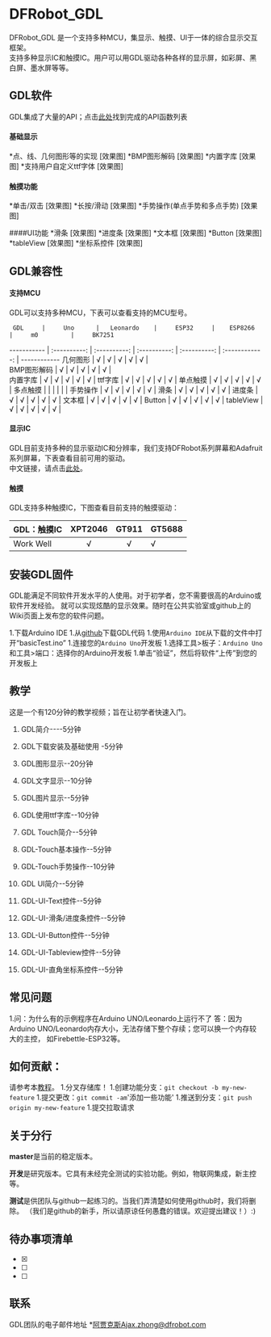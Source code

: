 # DFRobot_GDL
DFRobot_GDL 是一个支持多种MCU，集显示、触摸、UI于一体的综合显示交互框架。<br>
支持多种显示IC和触摸IC。用户可以用GDL驱动各种各样的显示屏，如彩屏、黑白屏、墨水屏等等。<br>

## GDL软件
GDL集成了大量的API；点击[此处](API网址)找到完成的API函数列表

#### 基础显示
*点、线、几何图形等的实现
[效果图]
*BMP图形解码
[效果图]
*内置字库
[效果图]
*支持用户自定义ttf字体
[效果图]

#### 触摸功能
*单击/双击
[效果图]
*长按/滑动
[效果图]
*手势操作(单点手势和多点手势)
[效果图]

####UI功能
*滑条
[效果图]
*进度条
[效果图]
*文本框
[效果图]
*Button
[效果图]
*tableView
[效果图]
*坐标系控件
[效果图]

## GDL兼容性

#### 支持MCU
GDL可以支持多种MCU，下表可以查看支持的MCU型号。

     GDL     |     Uno      |   Leonardo    |     ESP32     |    ESP8266    |     m0         |     BK7251      
-----------  | :----------: |  :----------: |  :----------: |  :----------: | :------------: |   ------------
几何图形     |      √       |       √       |      √        |       √       |       √        |  
BMP图形解码  |      √       |       √       |      √        |       √       |       √        |  
内置字库     |      √       |       √       |      √        |       √       |       √        |
ttf字库      |      √       |       √       |      √        |       √       |       √        |
单点触摸     |      √       |       √       |      √        |       √       |       √        |
多点触摸     |              |               |               |               |                |
手势操作     |      √       |       √       |      √        |       √       |       √        |
滑条         |      √       |       √       |      √        |       √       |       √        |
进度条       |      √       |       √       |      √        |       √       |       √        | 
文本框       |      √       |       √       |      √        |       √       |       √        | 
Button       |      √       |       √       |      √        |       √       |       √        | 
tableView    |      √       |       √       |      √        |       √       |       √        |     

#### 显示IC
GDL目前支持多种的显示驱动IC和分辨率，我们支持DFRobot系列屏幕和Adafruit系列屏幕，下表查看目前可用的驱动。<br>
中文链接，请点击[此处](https://docs.qq.com/sheet/DWGRwa05PV3NSRGtI?tab=BB08J2&c=B11A0A0)。

 

#### 触摸<br>
GDL支持多种触摸IC，下图查看目前支持的触摸驱动：<br>


GDL：触摸IC      |  XPT2046     |    GT911     |   GT5688
---------------- | :----------: | :----------: |------------
Work Well        |      √       |     √        |     √


## 安装GDL固件
GDL能满足不同软件开发水平的人使用。对于初学者，您不需要很高的Arduino或软件开发经验。
就可以实现炫酷的显示效果。随时在公共实验室或github上的Wiki页面上发布您的软件问题。

1.下载Arduino IDE
1.从[github](网址)下载GDL代码
1.使用`Arduino IDE`从下载的文件中打开“basicTest.ino”
1.连接您的`Arduino Uno`开发板
1.选择工具>板子：`Arduino Uno`和工具>端口：选择你的Arduino开发板
1.单击“验证”，然后将软件“上传”到您的开发板上

## 教学
这是一个有120分钟的教学视频；旨在让初学者快速入门。

1. GDL简介----5分钟

1. GDL下载安装及基础使用 -5分钟

1. GDL图形显示--20分钟

1. GDL文字显示--10分钟

1. GDL图片显示--5分钟

1. GDL使用ttf字库--10分钟

1. GDL Touch简介--5分钟

1. GDL-Touch基本操作--5分钟

1. GDL-Touch手势操作--10分钟

1. GDL UI简介--5分钟

1. GDL-UI-Text控件--5分钟

1. GDL-UI-滑条/进度条控件--5分钟

1. GDL-UI-Button控件--5分钟

1. GDL-UI-Tableview控件--5分钟

1. GDL-UI-直角坐标系控件--5分钟
 

## 常见问题

1.问：为什么有的示例程序在Arduino UNO/Leonardo上运行不了
  答：因为Arduino UNO/Leonardo内存大小，无法存储下整个存续；您可以换一个内存较大的主控，
如Firebettle-ESP32等。


## 如何贡献：
请参考本[教程](https://help.github.com/articles/creating-a-pull-request/)。
1.分叉存储库！
1.创建功能分支：`git checkout -b my-new-feature`
1.提交更改：`git commit -am`'添加一些功能'
1.推送到分支：`git push origin my-new-feature`
1.提交拉取请求

## 关于分行
**master**是当前的稳定版本。

**开发**是研究版本。它具有未经完全测试的实验功能。例如，物联网集成，新主控等。

**测试**是供团队与github一起练习的。当我们弄清楚如何使用github时，我们将删除。
（我们是github的新手，所以请原谅任何愚蠢的错误。欢迎提出建议！）:)

## 待办事项清单
- [x]
- [ ]
- [ ]


## 联系
GDL团队的电子邮件地址
*阿贾克斯Ajax.zhong@dfrobot.com